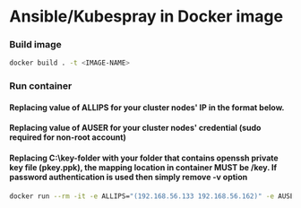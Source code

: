 # Ansible/Kubespray in Docker image

### Build image
```bash
docker build . -t <IMAGE-NAME>
```

### Run container
#### Replacing value of ALLIPS for your cluster nodes' IP in the format below.
#### Replacing value of AUSER for your cluster nodes' credential (sudo required for non-root account)
#### Replacing C:\key-folder with your folder that contains openssh private key file (pkey.ppk), the mapping location in container MUST be /key.  If password authentication is used then simply remove -v option
```bash
docker run --rm -it -e ALLIPS="(192.168.56.133 192.168.56.162)" -e AUSER=root -v "C:\key-folder:/key" <IMAGE-NAME>
```
